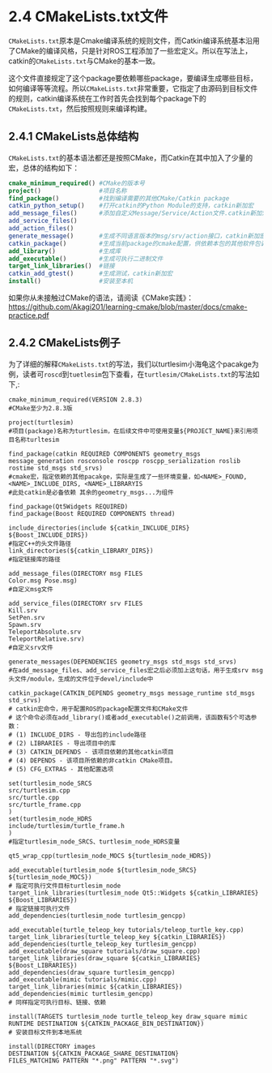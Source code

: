 # 2.4 CMakeLists.txt文件 
`CMakeLists.txt`原本是Cmake编译系统的规则文件，而Catkin编译系统基本沿用了CMake的编译风格，只是针对ROS工程添加了一些宏定义。所以在写法上，catkin的`CMakeLists.txt`与CMake的基本一致。

这个文件直接规定了这个package要依赖哪些package，要编译生成哪些目标，如何编译等等流程。所以`CMakeLists.txt`非常重要，它指定了由源码到目标文件的规则，catkin编译系统在工作时首先会找到每个package下的`CMakeLists.txt`，然后按照规则来编译构建。

## 2.4.1 CMakeLists总体结构

`CMakeLists.txt`的基本语法都还是按照CMake，而Catkin在其中加入了少量的宏，总体的结构如下：  

```cmake
cmake_minimum_required() #CMake的版本号 
project()                #项目名称 
find_package()           #找到编译需要的其他CMake/Catkin package
catkin_python_setup()    #打开catkin的Python Module的支持，catkin新加宏
add_message_files()      #添加自定义Message/Service/Action文件.catkin新加宏
add_service_files()
add_action_files()
generate_message()       #生成不同语言版本的msg/srv/action接口，catkin新加宏
catkin_package()         #生成当前package的cmake配置，供依赖本包的其他软件包调用，catkin新加宏  
add_library()            #生成库
add_executable()         #生成可执行二进制文件
target_link_libraries()  #链接
catkin_add_gtest()       #生成测试，catkin新加宏
install()                #安装至本机
```
如果你从未接触过CMake的语法，请阅读《CMake实践》：https://github.com/Akagi201/learning-cmake/blob/master/docs/cmake-practice.pdf  

## 2.4.2 CMakeLists例子

为了详细的解释`CMakeLists.txt`的写法，我们以turtlesim小海龟这个pacakge为例，读者可`roscd`到`tuetlesim`包下查看，在`turtlesim/CMakeLists.txt`的写法如下,:

```
cmake_minimum_required(VERSION 2.8.3)
#CMake至少为2.8.3版

project(turtlesim)
#项目(package)名称为turtlesim，在后续文件中可使用变量${PROJECT_NAME}来引用项目名称turltesim

find_package(catkin REQUIRED COMPONENTS geometry_msgs message_generation rosconsole roscpp roscpp_serialization roslib rostime std_msgs std_srvs)
#cmake宏，指定依赖的其他pacakge，实际是生成了一些环境变量，如<NAME>_FOUND, <NAME>_INCLUDE_DIRS, <NAME>_LIBRARYIS
#此处catkin是必备依赖 其余的geometry_msgs...为组件

find_package(Qt5Widgets REQUIRED)
find_package(Boost REQUIRED COMPONENTS thread)

include_directories(include ${catkin_INCLUDE_DIRS} ${Boost_INCLUDE_DIRS})
#指定C++的头文件路径
link_directories(${catkin_LIBRARY_DIRS})
#指定链接库的路径

add_message_files(DIRECTORY msg FILES
Color.msg Pose.msg)
#自定义msg文件

add_service_files(DIRECTORY srv FILES
Kill.srv
SetPen.srv
Spawn.srv
TeleportAbsolute.srv
TeleportRelative.srv)
#自定义srv文件

generate_messages(DEPENDENCIES geometry_msgs std_msgs std_srvs)
#在add_message_files、add_service_files宏之后必须加上这句话，用于生成srv msg头文件/module，生成的文件位于devel/include中

catkin_package(CATKIN_DEPENDS geometry_msgs message_runtime std_msgs std_srvs)
# catkin宏命令，用于配置ROS的package配置文件和CMake文件
# 这个命令必须在add_library()或者add_executable()之前调用，该函数有5个可选参数：
# (1) INCLUDE_DIRS - 导出包的include路径
# (2) LIBRARIES - 导出项目中的库
# (3) CATKIN_DEPENDS - 该项目依赖的其他catkin项目
# (4) DEPENDS - 该项目所依赖的非catkin CMake项目。
# (5) CFG_EXTRAS - 其他配置选项

set(turtlesim_node_SRCS
src/turtlesim.cpp
src/turtle.cpp
src/turtle_frame.cpp
)
set(turtlesim_node_HDRS
include/turtlesim/turtle_frame.h
)
#指定turtlesim_node_SRCS、turtlesim_node_HDRS变量

qt5_wrap_cpp(turtlesim_node_MOCS ${turtlesim_node_HDRS})

add_executable(turtlesim_node ${turtlesim_node_SRCS} ${turtlesim_node_MOCS})
# 指定可执行文件目标turtlesim_node
target_link_libraries(turtlesim_node Qt5::Widgets ${catkin_LIBRARIES} ${Boost_LIBRARIES})
# 指定链接可执行文件
add_dependencies(turtlesim_node turtlesim_gencpp)

add_executable(turtle_teleop_key tutorials/teleop_turtle_key.cpp)
target_link_libraries(turtle_teleop_key ${catkin_LIBRARIES})
add_dependencies(turtle_teleop_key turtlesim_gencpp)
add_executable(draw_square tutorials/draw_square.cpp)
target_link_libraries(draw_square ${catkin_LIBRARIES} ${Boost_LIBRARIES})
add_dependencies(draw_square turtlesim_gencpp)
add_executable(mimic tutorials/mimic.cpp)
target_link_libraries(mimic ${catkin_LIBRARIES})
add_dependencies(mimic turtlesim_gencpp)
# 同样指定可执行目标、链接、依赖

install(TARGETS turtlesim_node turtle_teleop_key draw_square mimic
RUNTIME DESTINATION ${CATKIN_PACKAGE_BIN_DESTINATION})
# 安装目标文件到本地系统

install(DIRECTORY images
DESTINATION ${CATKIN_PACKAGE_SHARE_DESTINATION}
FILES_MATCHING PATTERN "*.png" PATTERN "*.svg")
```




